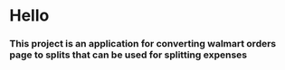 # Hello

### This project is an application for converting walmart orders page to splits that can be used for splitting expenses

